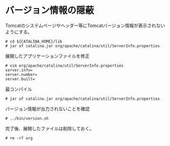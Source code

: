 # バージョン情報の隠蔽
Tomcatのシステムページやヘッダー等にTomcatバージョン情報が表示されないようにする。  

```
# cd ${CATALINA_HOME}/lib
# jar xf catalina.jar org/apache/catalina/util/ServerInfo.properties
```

展開したアプリケーションファイルを修正  

```
# vim org/apache/catalina/util/ServerInfo.properties
server.info=
server.number=
server.built=
```

最コンパイル  

```
# jar uf catalina.jar org/apache/catalina/util/ServerInfo.properties
```

バージョン情報が出力されないことを確認  

```
# ../bin/version.sh
```

完了後、展開したファイルは削除しておく。  

```
# rm -rf org
```
